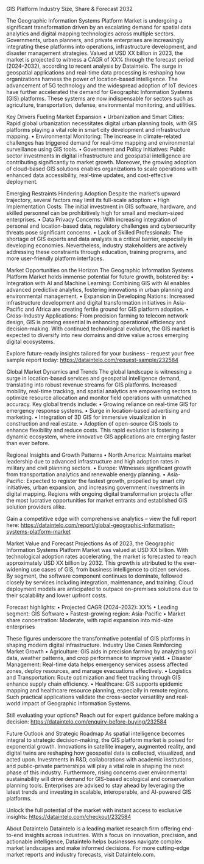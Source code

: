 GIS Platform Industry Size, Share & Forecast 2032

The Geographic Information Systems Platform Market is undergoing a significant transformation driven by an escalating demand for spatial data analytics and digital mapping technologies across multiple sectors. Governments, urban planners, and private enterprises are increasingly integrating these platforms into operations, infrastructure development, and disaster management strategies.
Valued at USD XX billion in 2023, the market is projected to witness a CAGR of XX% through the forecast period (2024–2032), according to recent analysis by Dataintelo. The surge in geospatial applications and real-time data processing is reshaping how organizations harness the power of location-based intelligence.
The advancement of 5G technology and the widespread adoption of IoT devices have further accelerated the demand for Geographic Information Systems (GIS) platforms. These systems are now indispensable for sectors such as agriculture, transportation, defense, environmental monitoring, and utilities.

Key Drivers Fueling Market Expansion
•	Urbanization and Smart Cities: Rapid global urbanization necessitates digital urban planning tools, with GIS platforms playing a vital role in smart city development and infrastructure mapping.
•	Environmental Monitoring: The increase in climate-related challenges has triggered demand for real-time mapping and environmental surveillance using GIS tools.
•	Government and Policy Initiatives: Public sector investments in digital infrastructure and geospatial intelligence are contributing significantly to market growth.
Moreover, the growing adoption of cloud-based GIS solutions enables organizations to scale operations with enhanced data accessibility, real-time updates, and cost-effective deployment.

Emerging Restraints Hindering Adoption
Despite the market’s upward trajectory, several factors may limit its full-scale adoption:
•	High Implementation Costs: The initial investment in GIS software, hardware, and skilled personnel can be prohibitively high for small and medium-sized enterprises.
•	Data Privacy Concerns: With increasing integration of personal and location-based data, regulatory challenges and cybersecurity threats pose significant concerns.
•	Lack of Skilled Professionals: The shortage of GIS experts and data analysts is a critical barrier, especially in developing economies.
Nevertheless, industry stakeholders are actively addressing these constraints through education, training programs, and more user-friendly platform interfaces.

Market Opportunities on the Horizon
The Geographic Information Systems Platform Market holds immense potential for future growth, bolstered by:
•	Integration with AI and Machine Learning: Combining GIS with AI enables advanced predictive analytics, fostering innovations in urban planning and environmental management.
•	Expansion in Developing Nations: Increased infrastructure development and digital transformation initiatives in Asia-Pacific and Africa are creating fertile ground for GIS platform adoption.
•	Cross-Industry Applications: From precision farming to telecom network design, GIS is proving essential in enhancing operational efficiency and decision-making.
With continued technological evolution, the GIS market is expected to diversify into new domains and drive value across emerging digital ecosystems.

Explore future-ready insights tailored for your business – request your free sample report today:
https://dataintelo.com/request-sample/232584 

Global Market Dynamics and Trends
The global landscape is witnessing a surge in location-based services and geospatial intelligence demand, translating into robust revenue streams for GIS platforms. Increased mobility, real-time tracking, and spatial analytics are empowering sectors to optimize resource allocation and monitor field operations with unmatched accuracy.
Key global trends include:
•	Growing reliance on real-time GIS for emergency response systems.
•	Surge in location-based advertising and marketing.
•	Integration of 3D GIS for immersive visualization in construction and real estate.
•	Adoption of open-source GIS tools to enhance flexibility and reduce costs.
This rapid evolution is fostering a dynamic ecosystem, where innovative GIS applications are emerging faster than ever before.

Regional Insights and Growth Patterns
•	North America: Maintains market leadership due to advanced infrastructure and high adoption rates in military and civil planning sectors.
•	Europe: Witnesses significant growth from transportation analytics and renewable energy planning.
•	Asia-Pacific: Expected to register the fastest growth, propelled by smart city initiatives, urban expansion, and increasing government investments in digital mapping.
Regions with ongoing digital transformation projects offer the most lucrative opportunities for market entrants and established GIS solution providers alike.

Gain a competitive edge with comprehensive analytics – view the full report here:
https://dataintelo.com/report/global-geographic-information-systems-platform-market

Market Value and Forecast Projections
As of 2023, the Geographic Information Systems Platform Market was valued at USD XX billion. With technological adoption rates accelerating, the market is forecasted to reach approximately USD XX billion by 2032. This growth is attributed to the ever-widening use cases of GIS, from business intelligence to citizen services.
By segment, the software component continues to dominate, followed closely by services including integration, maintenance, and training. Cloud deployment models are anticipated to outpace on-premises solutions due to their scalability and lower upfront costs.

Forecast highlights:
•	Projected CAGR (2024–2032): XX%
•	Leading segment: GIS Software
•	Fastest-growing region: Asia-Pacific
•	Market share concentration: Moderate, with rapid expansion into mid-size enterprises

These figures underscore the transformative potential of GIS platforms in shaping modern digital infrastructure.
Industry Use Cases Reinforcing Market Growth
•	Agriculture: GIS aids in precision farming by analyzing soil data, weather patterns, and crop performance to improve yield.
•	Disaster Management: Real-time data helps emergency services assess affected zones, deploy resources, and manage evacuations effectively.
•	Logistics and Transportation: Route optimization and fleet tracking through GIS enhance supply chain efficiency.
•	Healthcare: GIS supports epidemic mapping and healthcare resource planning, especially in remote regions.
Such practical applications validate the cross-sector versatility and real-world impact of Geographic Information Systems.

Still evaluating your options? Reach out for expert guidance before making a decision:
https://dataintelo.com/enquiry-before-buying/232584 

Future Outlook and Strategic Roadmap
As spatial intelligence becomes integral to strategic decision-making, the GIS platform market is poised for exponential growth. Innovations in satellite imagery, augmented reality, and digital twins are reshaping how geospatial data is collected, visualized, and acted upon.
Investments in R&D, collaborations with academic institutions, and public-private partnerships will play a vital role in shaping the next phase of this industry. Furthermore, rising concerns over environmental sustainability will drive demand for GIS-based ecological and conservation planning tools.
Enterprises are advised to stay ahead by leveraging the latest trends and investing in scalable, interoperable, and AI-powered GIS platforms.

Unlock the full potential of the market with instant access to exclusive insights:
https://dataintelo.com/checkout/232584

About Dataintelo
Dataintelo is a leading market research firm offering end-to-end insights across industries. With a focus on innovation, precision, and actionable intelligence, Dataintelo helps businesses navigate complex market landscapes and make informed decisions. For more cutting-edge market reports and industry forecasts, visit Dataintelo.com.
